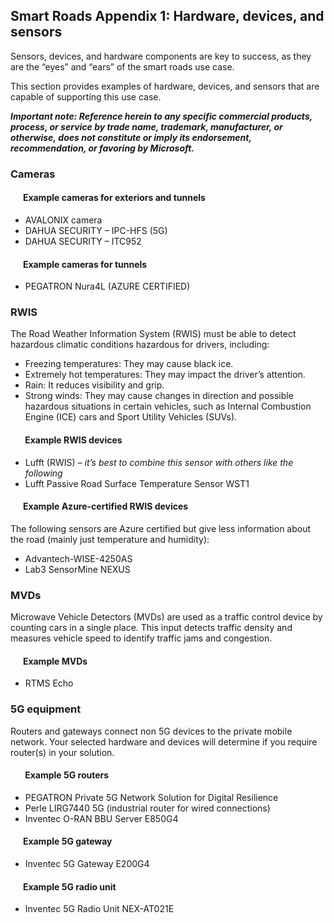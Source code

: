 ## Smart Roads Appendix 1: Hardware, devices, and sensors

Sensors, devices, and hardware components are key to success, as they are the “eyes” and “ears” of the smart roads use case. 

This section provides examples of hardware, devices, and sensors that are capable of supporting this use case.

_**Important note: Reference herein to any specific commercial products, process, or service by trade name, trademark, manufacturer, or otherwise, does not constitute or imply its endorsement, recommendation, or favoring by Microsoft.**_

### Cameras

####       Example cameras for exteriors and tunnels

*   AVALONIX camera
*   DAHUA SECURITY – IPC-HFS (5G)
*   DAHUA SECURITY – ITC952

####       Example cameras for tunnels

*   PEGATRON Nura4L (AZURE CERTIFIED)

### RWIS

The Road Weather Information System (RWIS) must be able to detect hazardous climatic conditions hazardous for drivers, including:

*   Freezing temperatures: They may cause black ice.
*   Extremely hot temperatures: They may impact the driver’s attention.
*   Rain: It reduces visibility and grip.
*   Strong winds: They may cause changes in direction and possible hazardous situations in certain vehicles, such as Internal Combustion Engine (ICE) cars and Sport Utility Vehicles (SUVs).

####        Example RWIS devices

*   Lufft (RWIS) – _it’s best to combine this sensor with others like the following_
*   Lufft Passive Road Surface Temperature Sensor WST1

####       Example Azure-certified RWIS devices

The following sensors are Azure certified but give less information about the road (mainly just temperature and humidity):

*   Advantech-WISE-4250AS
*   Lab3 SensorMine NEXUS

### MVDs

Microwave Vehicle Detectors (MVDs) are used as a traffic control device by counting cars in a single place. This input detects traffic density and measures vehicle speed to identify traffic jams and congestion.

####       Example MVDs

*   RTMS Echo

### 5G equipment

Routers and gateways connect non 5G devices to the private mobile network. Your selected hardware and devices will determine if you require router(s) in your solution.

####        Example 5G routers

*   PEGATRON Private 5G Network Solution for Digital Resilience
*   Perle LIRG7440 5G (industrial router for wired connections)
*   Inventec O-RAN BBU Server E850G4

####       Example 5G gateway

*   Inventec 5G Gateway E200G4

####       Example 5G radio unit

*   Inventec 5G Radio Unit NEX-AT021E